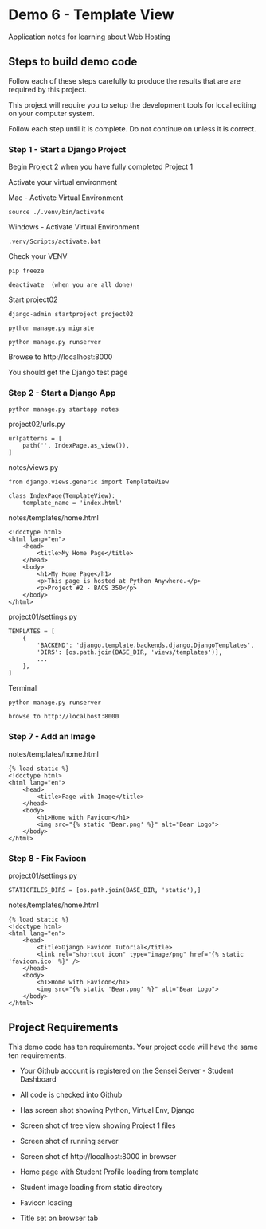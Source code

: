 # Demo 6 - Template View

Application notes for learning about Web Hosting


## Steps to build demo code

Follow each of these steps carefully to produce the results that are
are required by this project.  

This project will require you to setup the development tools for local
editing on your computer system.

Follow each step until it is complete.  Do not continue on unless it
is correct.


### Step 1 - Start a Django Project

Begin Project 2 when you have fully completed Project 1

Activate your virtual environment

Mac - Activate Virtual Environment

    source ./.venv/bin/activate
    
Windows - Activate Virtual Environment

    .venv/Scripts/activate.bat

Check your VENV

    pip freeze
    
    deactivate  (when you are all done)

Start project02
    
    django-admin startproject project02
    
    python manage.py migrate 
    
    python manage.py runserver
    
Browse to http://localhost:8000

You should get the Django test page


### Step 2 - Start a Django App

    python manage.py startapp notes
    
project02/urls.py

    urlpatterns = [
        path('', IndexPage.as_view()),
    ]

notes/views.py

    from django.views.generic import TemplateView

    class IndexPage(TemplateView):
        template_name = 'index.html'

notes/templates/home.html

    <!doctype html>
    <html lang="en">
        <head>
            <title>My Home Page</title>
        </head>
        <body>
            <h1>My Home Page</h1>
            <p>This page is hosted at Python Anywhere.</p>
            <p>Project #2 - BACS 350</p>
        </body>
    </html>


project01/settings.py

    TEMPLATES = [
        {
            'BACKEND': 'django.template.backends.django.DjangoTemplates',
            'DIRS': [os.path.join(BASE_DIR, 'views/templates')],
            ...
        },
    ]

Terminal

    python manage.py runserver
    
    browse to http://localhost:8000
    

### Step 7 - Add an Image

notes/templates/home.html

    {% load static %}
    <!doctype html>
    <html lang="en">
        <head>
            <title>Page with Image</title>
        </head>
        <body>
            <h1>Home with Favicon</h1>
            <img src="{% static 'Bear.png' %}" alt="Bear Logo">
        </body>
    </html>


    

### Step 8 - Fix Favicon

project01/settings.py
    
    STATICFILES_DIRS = [os.path.join(BASE_DIR, 'static'),]


notes/templates/home.html

    {% load static %}
    <!doctype html>
    <html lang="en">
        <head>
            <title>Django Favicon Tutorial</title>
            <link rel="shortcut icon" type="image/png" href="{% static 'favicon.ico' %}" />
        </head>
        <body>
            <h1>Home with Favicon</h1>
            <img src="{% static 'Bear.png' %}" alt="Bear Logo">
        </body>
    </html>

    
## Project Requirements

This demo code has ten requirements.   Your project code will have the same ten requirements.

* Your Github account is registered on the Sensei Server - Student Dashboard
* All code is checked into Github
* Has screen shot showing Python, Virtual Env, Django
* Screen shot of tree view showing Project 1 files
* Screen shot of running server

* Screen shot of http://localhost:8000 in browser
* Home page with Student Profile loading from template
* Student image loading from static directory
* Favicon loading
* Title set on browser tab

